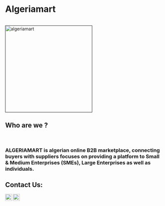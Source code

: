 # Algeriamart


<br />
 <a href="">
    <img src="https://web.facebook.com/101536668716780/photos/a.101536705383443/101538085383305/" alt="algeriamart" width="280" height="280" >
  </a>

## Who are we ?

<br />

### ALGERIAMART is algerian online B2B marketplace, connecting buyers with suppliers focuses on providing a platform to Small & Medium Enterprises (SMEs), Large Enterprises as well as individuals.



## Contact Us:
[<img align="left" alt="algeria mart| facebook" width="22px" src="https://cdn.jsdelivr.net/npm/simple-icons@v3/icons/facebook.svg" />][Facebook]

[<img align="left" alt="algeria mart | Instagram" width="22px" src="https://cdn.jsdelivr.net/npm/simple-icons@v3/icons/instagram.svg" />][instagram]

<br />




[facebook]: https://web.facebook.com/AlgeriaMart-101536668716780
[instagram]: https://www.instagram.com/algeriamart/
